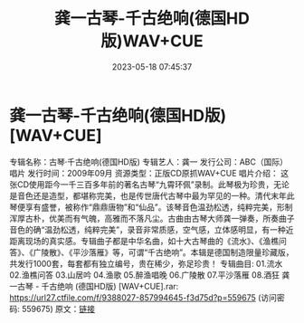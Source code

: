﻿---
title: 龚一古琴-千古绝响(德国HD版)WAV+CUE
date: 2023-05-18 07:45:37
categories: 古典音乐、新世纪、纯音雅乐
tags: 纯音雅乐
---
# 龚一古琴-千古绝响(德国HD版)[WAV+CUE]

专辑名称：古琴·千古绝响(德国HD版)
专辑艺人：龚一
发行公司：ABC（国际）唱片
发行时间：2009年09月
资源类型：正版CD原抓WAV+CUE
唱片介绍：
这张CD使用距今一千三百多年前的著名古琴“九霄环佩”录制。此琴极为珍贵，无论是音色还是造型，都堪称完美，也是传世唐代古琴中最为罕见的一种。清代末年此琴便享有盛誉，被称作“鼎鼎唐物”和“仙品”。该琴音色温劲松透，纯粹完美，形制浑厚古朴，优美而有气魄，高雅而不落凡尘。古曲由古琴大师龚一弹奏，所奏曲子音色的确“温劲松透，纯粹完美”，录音非常质感，空气感，立体感明显，有一种近距离现场的真实感。专辑曲子都是中华名曲，如十大古琴曲的《流水》、《渔樵问答》、《广陵散》、《平沙落雁》等，可谓“千古绝响”。本辑是德国制造限量珍藏版，共发行1000套，每套都有独立编号，贵在稀少，弥足珍贵！
专辑曲目:
01.流水
02.渔樵问答
03.山居吟
04.渔歌
05.醉渔唱晚
06.广陵散
07.平沙落雁
08.酒狂
龚一古琴 - 千古绝响 (德国HD版) [WAV+CUE].rar: https://url27.ctfile.com/f/9388027-857994645-f3d75d?p=559675
(访问密码: 559675)
原文：[链接](https://blog.sina.com.cn/s/blog_1647c7e76010311x5.html)